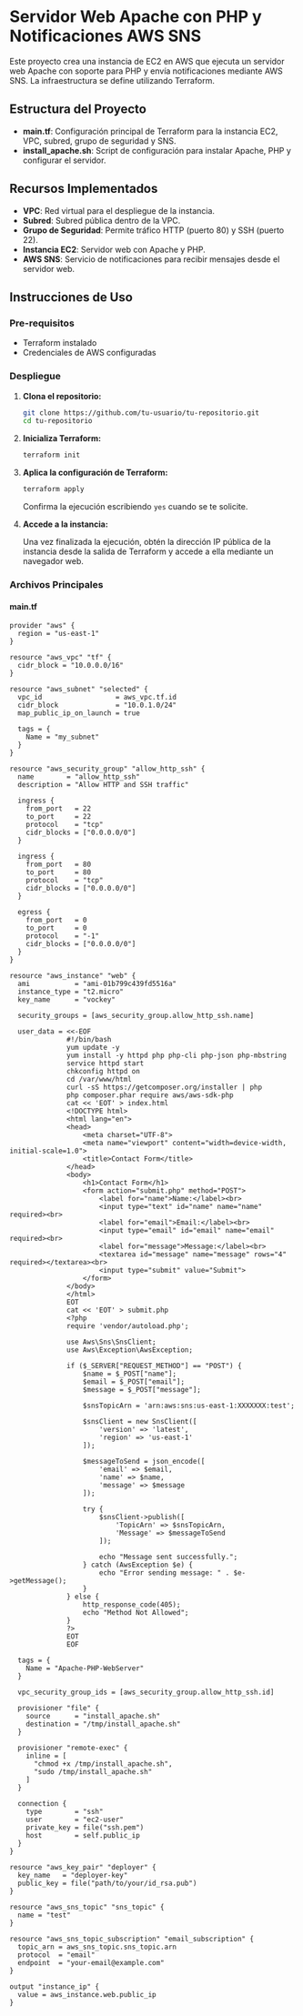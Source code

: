 # Servidor Web Apache con PHP y Notificaciones AWS SNS

Este proyecto crea una instancia de EC2 en AWS que ejecuta un servidor web Apache con soporte para PHP y envía notificaciones mediante AWS SNS. La infraestructura se define utilizando Terraform.

## Estructura del Proyecto

- **main.tf**: Configuración principal de Terraform para la instancia EC2, VPC, subred, grupo de seguridad y SNS.
- **install_apache.sh**: Script de configuración para instalar Apache, PHP y configurar el servidor.

## Recursos Implementados

- **VPC**: Red virtual para el despliegue de la instancia.
- **Subred**: Subred pública dentro de la VPC.
- **Grupo de Seguridad**: Permite tráfico HTTP (puerto 80) y SSH (puerto 22).
- **Instancia EC2**: Servidor web con Apache y PHP.
- **AWS SNS**: Servicio de notificaciones para recibir mensajes desde el servidor web.

## Instrucciones de Uso

### Pre-requisitos

- Terraform instalado
- Credenciales de AWS configuradas

### Despliegue

1. **Clona el repositorio:**

    ```bash
    git clone https://github.com/tu-usuario/tu-repositorio.git
    cd tu-repositorio
    ```

2. **Inicializa Terraform:**

    ```bash
    terraform init
    ```

3. **Aplica la configuración de Terraform:**

    ```bash
    terraform apply
    ```

    Confirma la ejecución escribiendo `yes` cuando se te solicite.

4. **Accede a la instancia:**

    Una vez finalizada la ejecución, obtén la dirección IP pública de la instancia desde la salida de Terraform y accede a ella mediante un navegador web.

### Archivos Principales

#### main.tf

```hcl
provider "aws" {
  region = "us-east-1"
}

resource "aws_vpc" "tf" {
  cidr_block = "10.0.0.0/16"
}

resource "aws_subnet" "selected" {
  vpc_id                  = aws_vpc.tf.id
  cidr_block              = "10.0.1.0/24"
  map_public_ip_on_launch = true

  tags = {
    Name = "my_subnet"
  }
}

resource "aws_security_group" "allow_http_ssh" {
  name        = "allow_http_ssh"
  description = "Allow HTTP and SSH traffic"

  ingress {
    from_port   = 22
    to_port     = 22
    protocol    = "tcp"
    cidr_blocks = ["0.0.0.0/0"]
  }

  ingress {
    from_port   = 80
    to_port     = 80
    protocol    = "tcp"
    cidr_blocks = ["0.0.0.0/0"]
  }

  egress {
    from_port   = 0
    to_port     = 0
    protocol    = "-1"
    cidr_blocks = ["0.0.0.0/0"]
  }
}

resource "aws_instance" "web" {
  ami           = "ami-01b799c439fd5516a"
  instance_type = "t2.micro"
  key_name      = "vockey"

  security_groups = [aws_security_group.allow_http_ssh.name]

  user_data = <<-EOF
              #!/bin/bash
              yum update -y
              yum install -y httpd php php-cli php-json php-mbstring
              service httpd start
              chkconfig httpd on
              cd /var/www/html
              curl -sS https://getcomposer.org/installer | php
              php composer.phar require aws/aws-sdk-php
              cat << 'EOT' > index.html
              <!DOCTYPE html>
              <html lang="en">
              <head>
                  <meta charset="UTF-8">
                  <meta name="viewport" content="width=device-width, initial-scale=1.0">
                  <title>Contact Form</title>
              </head>
              <body>
                  <h1>Contact Form</h1>
                  <form action="submit.php" method="POST">
                      <label for="name">Name:</label><br>
                      <input type="text" id="name" name="name" required><br>
                      <label for="email">Email:</label><br>
                      <input type="email" id="email" name="email" required><br>
                      <label for="message">Message:</label><br>
                      <textarea id="message" name="message" rows="4" required></textarea><br>
                      <input type="submit" value="Submit">
                  </form>
              </body>
              </html>
              EOT
              cat << 'EOT' > submit.php
              <?php
              require 'vendor/autoload.php';
               
              use Aws\Sns\SnsClient;
              use Aws\Exception\AwsException;
               
              if ($_SERVER["REQUEST_METHOD"] == "POST") {
                  $name = $_POST["name"];
                  $email = $_POST["email"];
                  $message = $_POST["message"];
               
                  $snsTopicArn = 'arn:aws:sns:us-east-1:XXXXXXX:test';
               
                  $snsClient = new SnsClient([
                      'version' => 'latest',
                      'region' => 'us-east-1'
                  ]);
               
                  $messageToSend = json_encode([
                      'email' => $email,
                      'name' => $name,
                      'message' => $message
                  ]);
               
                  try {
                      $snsClient->publish([
                          'TopicArn' => $snsTopicArn,
                          'Message' => $messageToSend
                      ]);
               
                      echo "Message sent successfully.";
                  } catch (AwsException $e) {
                      echo "Error sending message: " . $e->getMessage();
                  }
              } else {
                  http_response_code(405);
                  echo "Method Not Allowed";
              }
              ?>
              EOT
              EOF

  tags = {
    Name = "Apache-PHP-WebServer"
  }
  
  vpc_security_group_ids = [aws_security_group.allow_http_ssh.id]

  provisioner "file" {
    source      = "install_apache.sh"
    destination = "/tmp/install_apache.sh"
  }

  provisioner "remote-exec" {
    inline = [
      "chmod +x /tmp/install_apache.sh",
      "sudo /tmp/install_apache.sh"
    ]
  }

  connection {
    type        = "ssh"
    user        = "ec2-user"
    private_key = file("ssh.pem")
    host        = self.public_ip
  }
}

resource "aws_key_pair" "deployer" {
  key_name   = "deployer-key"
  public_key = file("path/to/your/id_rsa.pub")
}

resource "aws_sns_topic" "sns_topic" {
  name = "test"
}

resource "aws_sns_topic_subscription" "email_subscription" {
  topic_arn = aws_sns_topic.sns_topic.arn
  protocol  = "email"
  endpoint  = "your-email@example.com"
}

output "instance_ip" {
  value = aws_instance.web.public_ip
}
